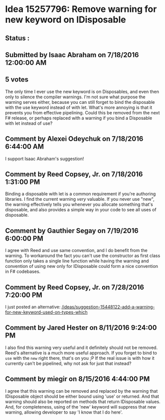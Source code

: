 # Idea 15257796: Remove warning for new keyword on IDisposable #

## Status : 

## Submitted by Isaac Abraham on 7/18/2016 12:00:00 AM

## 5 votes

The only time I ever use the new keyword is on Disposables, and even then only to silence the compiler warnings. I'm not sure what purpose the warning serves either, because you can still forget to bind the disposable with the use keyword instead of with let. What's more annoying is that it prevents you from effective pipelining.
Could this be removed from the next F# release, or perhaps replaced with a warning if you bind a Disposable with let instead of use?




## Comment by Alexei Odeychuk on 7/18/2016 6:44:00 AM

I support Isaac Abraham's suggestion!

## Comment by Reed Copsey, Jr. on 7/18/2016 1:31:00 PM

Binding a disposable with let is a common requirement if you're authoring libraries.
I find the current warning _very_ valuable. If you never use "new", the warning effectively tells you whenever you allocate something that's disposable, and also provides a simple way in your code to see all uses of disposable.

## Comment by Gauthier Segay on 7/19/2016 6:00:00 PM

I agree with Reed and use same convention, and I do benefit from the warning.
To workaround the fact you can't use the constructor as first class function only takes a single line function while having the warning and convention of using new only for IDisposable could form a nice convention in F# codebases.

## Comment by Reed Copsey, Jr. on 7/28/2016 7:20:00 PM

I just posted an alternative: [/ideas/suggestion-15448122-add-a-warning-for-new-keyword-used-on-types-which](/ideas/suggestion-15448122-add-a-warning-for-new-keyword-used-on-types-which.md)

## Comment by Jared Hester on 8/11/2016 9:24:00 PM

I also find this warning very useful and it definitely should not be removed. Reed's alternative is a much more useful approach.
If you forget to bind to `use` with the `new` right there, that's on you ;P
If the real issue is with how it currently can't be pipelined, why not ask for just that instead?

## Comment by miegir on 8/15/2016 4:44:00 PM

I agree that this warning can be removed and replaced by the warning that IDisposable object should be either bound using 'use' or returned. And that warning should also be reported on methods that return IDisposable values. And, for completeness, using of the 'new' keyword will suppress that new warning, allowing developer to say 'I know that I do here'.

